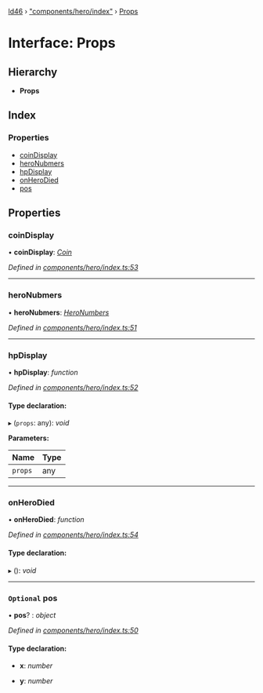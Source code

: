 [ld46](../README.md) › ["components/hero/index"](../modules/_components_hero_index_.md) › [Props](_components_hero_index_.props.md)

# Interface: Props

## Hierarchy

* **Props**

## Index

### Properties

* [coinDisplay](_components_hero_index_.props.md#coindisplay)
* [heroNubmers](_components_hero_index_.props.md#heronubmers)
* [hpDisplay](_components_hero_index_.props.md#hpdisplay)
* [onHeroDied](_components_hero_index_.props.md#onherodied)
* [pos](_components_hero_index_.props.md#optional-pos)

## Properties

###  coinDisplay

• **coinDisplay**: *[Coin](_components_coin_index_.coin.md)*

*Defined in [components/hero/index.ts:53](https://github.com/jrod-disco/ld46-keepalive/blob/2baec31/src/components/hero/index.ts#L53)*

___

###  heroNubmers

• **heroNubmers**: *[HeroNumbers](_components_heronumbers_index_.heronumbers.md)*

*Defined in [components/hero/index.ts:51](https://github.com/jrod-disco/ld46-keepalive/blob/2baec31/src/components/hero/index.ts#L51)*

___

###  hpDisplay

• **hpDisplay**: *function*

*Defined in [components/hero/index.ts:52](https://github.com/jrod-disco/ld46-keepalive/blob/2baec31/src/components/hero/index.ts#L52)*

#### Type declaration:

▸ (`props`: any): *void*

**Parameters:**

Name | Type |
------ | ------ |
`props` | any |

___

###  onHeroDied

• **onHeroDied**: *function*

*Defined in [components/hero/index.ts:54](https://github.com/jrod-disco/ld46-keepalive/blob/2baec31/src/components/hero/index.ts#L54)*

#### Type declaration:

▸ (): *void*

___

### `Optional` pos

• **pos**? : *object*

*Defined in [components/hero/index.ts:50](https://github.com/jrod-disco/ld46-keepalive/blob/2baec31/src/components/hero/index.ts#L50)*

#### Type declaration:

* **x**: *number*

* **y**: *number*
